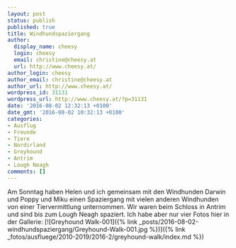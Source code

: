 ```yaml
---
layout: post
status: publish
published: true
title: Windhundspaziergang
author:
  display_name: cheesy
  login: cheesy
  email: christine@cheesy.at
  url: http://www.cheesy.at/
author_login: cheesy
author_email: christine@cheesy.at
author_url: http://www.cheesy.at/
wordpress_id: 31131
wordpress_url: http://www.cheesy.at/?p=31131
date: '2016-08-02 12:32:13 +0100'
date_gmt: '2016-08-02 10:32:13 +0100'
categories:
- Ausflug
- Freunde
- Tiere
- Nordirland
- Greyhound
- Antrim
- Lough Neagh
comments: []
---
```

Am Sonntag haben Helen und ich gemeinsam mit den Windhunden Darwin und Poppy und Miku einen Spaziergang mit vielen anderen Windhunden von einer Tiervermittlung unternommen. Wir waren beim Schloss in Antrim und sind bis zum Lough Neagh spaziert.
Ich habe aber nur vier Fotos hier in der Gallerie:
[![Greyhound Walk-001]({% link _posts/2016-08-02-windhundspaziergang/Greyhound-Walk-001.jpg %})]({% link _fotos/ausfluege/2010-2019/2016-2/greyhound-walk/index.md %})
